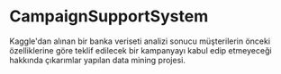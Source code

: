 # CampaignSupportSystem
 Kaggle'dan alınan bir banka veriseti analizi sonucu müşterilerin önceki özelliklerine göre teklif edilecek bir kampanyayı kabul edip etmeyeceği hakkında çıkarımlar yapılan data mining projesi.
